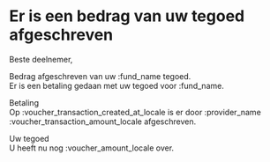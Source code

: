 # Er is een bedrag van uw tegoed afgeschreven

Beste deelnemer,

Bedrag afgeschreven van uw :fund_name tegoed.
&nbsp;  
Er is een betaling gedaan met uw tegoed voor :fund_name.

Betaling
&nbsp;  
Op :voucher_transaction_created_at_locale is er door :provider_name :voucher_transaction_amount_locale afgeschreven.

Uw tegoed
&nbsp;  
U heeft nu nog :voucher_amount_locale over.
